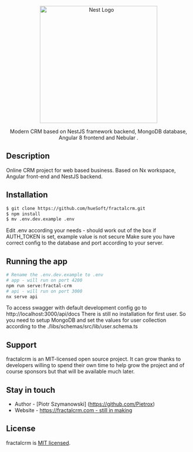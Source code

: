 <p align="center">
  <a href="http://fractalcrm.com/" target="blank"><img src="https://i.postimg.cc/nVdnWHrT/fractalcrm.png" width="320" alt="Nest Logo" /></a>
</p>
  <p align="center">Modern CRM based on NestJS framework backend, MongoDB database, Angular 8 frontend and Nebular </a>.</p>
    <p align="center">


## Description

Online CRM project for web based business. Based on Nx workspace, Angular front-end and NestJS backend.

## Installation

```bash
$ git clone https://github.com/hueSoft/fractalcrm.git
$ npm install
$ mv .env.dev.example .env

```

Edit .env according your needs - should work out of the box if AUTH_TOKEN is set, example value is not secure
Make sure you have correct config to the database and port according to your server.

## Running the app

```bash
# Rename the .env.dev.example to .env
# app - will run on port 4200
npm run serve:fractal-crm
# api - will run on port 3000
nx serve api 

```
To access swagger with default development config go to http://localhost:3000/api/docs
There is still no installation for first user. So you need to setup MongoDB and set the values for user collection according to the ./libs/schemas/src/lib/user.schema.ts
## Support

fractalcrm is an MIT-licensed open source project. It can grow thanks to developers willing to spend their own time to help grow the project and of course sponsors but that will be available much later.

## Stay in touch

- Author - [Piotr Szymanowski] (https://github.com/Pietrox)
- Website - [https://fractalcrm.com - still in making](https://fractalcrm.com/)

## License

  fractalcrm is [MIT licensed](LICENSE).
